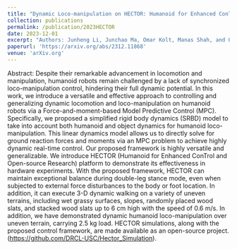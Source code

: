 ```yaml
---
title: "Dynamic Loco-manipulation on HECTOR: Humanoid for Enhanced ConTrol and Open-source Research"
collection: publications
permalink: /publication/2023HECTOR
date: 2023-12-01
excerpt: "Authors: Junheng Li, Junchao Ma, Omar Kolt, Manas Shah, and Quan Nguyen<br/><img src='/images/locomanipulation.gif'>"
paperurl: 'https://arxiv.org/abs/2312.11868'
venue: 'arXiv.org'
---
```


Abstract: Despite their remarkable advancement in locomotion and manipulation, humanoid robots remain challenged by a lack of synchronized loco-manipulation control, hindering their full dynamic potential. In this work, we introduce a versatile and effective approach to controlling and generalizing dynamic locomotion and loco-manipulation on humanoid robots via a Force-and-moment-based Model Predictive Control (MPC). Specifically, we proposed a simplified rigid body dynamics (SRBD) model to take into account both humanoid and object dynamics for humanoid loco-manipulation. This linear dynamics model allows us to directly solve for ground reaction forces and moments via an MPC problem to achieve highly dynamic real-time control. Our proposed framework is highly versatile and generalizable. We introduce HECTOR (Humanoid for Enhanced ConTrol and Open-source Research) platform to demonstrate its effectiveness in hardware experiments. With the proposed framework, HECTOR can maintain exceptional balance during double-leg stance mode, even when subjected to external force disturbances to the body or foot location. In addition, it can execute 3-D dynamic walking on a variety of uneven terrains, including wet grassy surfaces, slopes, randomly placed wood slats, and stacked wood slats up to 6 cm high with the speed of 0.6 m/s. In addition, we have demonstrated dynamic humanoid loco-manipulation over uneven terrain, carrying 2.5 kg load. HECTOR simulations, along with the proposed control framework, are made available as an open-source project. (https://github.com/DRCL-USC/Hector_Simulation).
